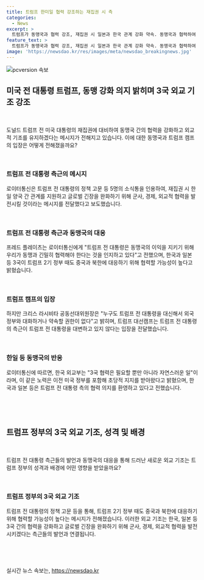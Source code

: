 ```yaml
---
title: 트럼프 한미일 협력 강조하는 재집권 시 측
categories:
  - News
excerpt: >
  트럼프가 동맹국과 협력 강조, 재집권 시 일본과 한국 관계 강화 약속. 동맹국과 협력하여 글로벌 긴장 완화, 군사, 경제, 외교적 협력을 촉진할 것이라는 메시지 전달. 미국, 한국, 일본 간 3국 협력 가능성 언급. 트럼프 정부의 정책 과제를 논의하기 위해 10여 차례의 회의 예정. 트럼프 전 대통령 지지자들의 행보는 선거 전략적 요소도 포함. 한국과 일본 등 동맹국은 이러한 노력을 환영. 한국 외교부는 3국 협력은 필요하고 지지받아왔다고 밝힘. 트럼프 대선캠프는 트럼프 대신 외국 정부와 약속하는 것 부인.
feature_text: >
  트럼프가 동맹국과 협력 강조, 재집권 시 일본과 한국 관계 강화 약속. 동맹국과 협력하여 글로벌 긴장 완화, 군사, 경제, 외교적 협력을 촉진할 것이라는 메시지 전달. 미국, 한국, 일본 간 3국 협력 가능성 언급. 트럼프 정부의 정책 과제를 논의하기 위해 10여 차례의 회의 예정. 트럼프 전 대통령 지지자들의 행보는 선거 전략적 요소도 포함. 한국과 일본 등 동맹국은 이러한 노력을 환영. 한국 외교부는 3국 협력은 필요하고 지지받아왔다고 밝힘. 트럼프 대선캠프는 트럼프 대신 외국 정부와 약속하는 것 부인.
image: 'https://newsdao.kr/res/images/meta/newsdao_breakingnews.jpg'
---
```


<p><img src="https://newsdao.kr/res/images/meta/newsdao_breakingnews.jpg" alt="pcversion 속보" /></p>

<h2 data-ke-size="size26">미국 전 대통령 트럼프, 동맹 강화 의지 밝히며 3국 외교 기조 강조</h2>

<p><br></p>

<p data-ke-size="size16">도널드 트럼프 전 미국 대통령의 재집권에 대비하여 동맹국 간의 협력을 강화하고 외교적 기조를 유지하겠다는 메시지가 전해지고 있습니다. 이에 대한 동맹국과 트럼프 캠프의 입장은 어떻게 전해졌을까요?</p>

<p><br></p>

<h3><b>트럼프 전 대통령 측근의 메시지</b></h3>

<p data-ke-size="size16">로이터통신은 트럼프 전 대통령의 정책 고문 등 5명의 소식통을 인용하여, 재집권 시 한일 양국 간 관계를 지원하고 글로벌 긴장을 완화하기 위해 군사, 경제, 외교적 협력을 발전시킬 것이라는 메시지를 전달했다고 보도했습니다.</p>

<p><br></p>

<h3><b>트럼프 전 대통령 측근과 동맹국의 대응</b></h3>

<p data-ke-size="size16">프레드 플레이츠는 로이터통신에게 "트럼프 전 대통령은 동맹국의 이익을 지키기 위해 우리가 동맹과 긴밀히 협력해야 한다는 것을 인지하고 있다"고 전했으며, 한국과 일본 등 3국이 트럼프 2기 정부 때도 중국과 북한에 대응하기 위해 협력할 가능성이 높다고 밝혔습니다.</p>

<p><br></p>

<h3><b>트럼프 캠프의 입장</b></h3>

<p data-ke-size="size16">하지만 크리스 라시비타 공동선대위원장은 "누구도 트럼프 전 대통령을 대신해서 외국 정부와 대화하거나 약속할 권한이 없다"고 밝히며, 트럼프 대선캠프는 트럼프 전 대통령의 측근이 트럼프 전 대통령을 대변하고 있지 않다는 입장을 전달했습니다.</p>

<p><br></p>

<h3><b>한일 등 동맹국의 반응</b></h3>

<p data-ke-size="size16">로이터통신에 따르면, 한국 외교부는 "3국 협력은 필요할 뿐만 아니라 자연스러운 일"이라며, 이 같은 노력은 이전 미국 정부를 포함해 초당적 지지를 받아왔다고 밝혔으며, 한국과 일본 등은 트럼프 전 대통령 측의 협력 의지를 환영하고 있다고 전했습니다.</p>

<p><br></p>

<p data-ke-size="size16">&nbsp;</p>

<h2 data-ke-size="size26">트럼프 정부의 3국 외교 기조, 성격 및 배경</h2>

<p><br></p>

<p data-ke-size="size16">트럼프 전 대통령 측근들의 발언과 동맹국의 대응을 통해 드러난 새로운 외교 기조는 트럼프 정부의 성격과 배경에 어떤 영향을 받았을까요?</p>

<p><br></p>

<h3><b>트럼프 정부의 3국 외교 기조</b></h3>

<p data-ke-size="size16">트럼프 전 대통령의 정책 고문 등을 통해, 트럼프 2기 정부 때도 중국과 북한에 대응하기 위해 협력할 가능성이 높다는 메시지가 전해졌습니다. 이러한 외교 기조는 한국, 일본 등 3국 간의 협력을 강화하고 글로벌 긴장을 완화하기 위해 군사, 경제, 외교적 협력을 발전시키겠다는 측근들의 발언과 연결됩니다.</p>

<p><br></p>

<p data-ke-size="size16">&nbsp;</p>
실시간 뉴스 속보는, <a href="https://newsdao.kr" rel="dofollow">https://newsdao.kr</a>


